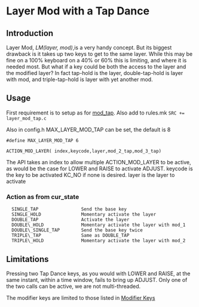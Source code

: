 # Layer Mod with a Tap Dance

## Introduction

Layer Mod, *LM(layer, mod)*,is a very handy concept. But its biggest drawback is it takes up two keys to get to the same layer.  While this may be fine on a 100% keyboard on a 40% or 60% this is limiting, and where it is needed most. But what if a key could be both the access to the layer and the modified layer?  In fact tap-hold is the layer, double-tap-hold is layer with mod, and triple-tap-hold is layer with yet another mod.


## Usage

First requirement is to setup as for [mod_tap](https://docs.qmk.fm/#/feature_tap_dance?id=how-to-use). Also add to rules.mk ```SRC += layer_mod_tap.c```

Also in config.h MAX\_LAYER\_MOD_TAP can be set, the default is 8 

```
#define MAX_LAYER_MOD_TAP 6
```

```
ACTION_MOD_LAYER( index,keycode,layer,mod_2_tap,mod_3_tap)
```
The API takes an index to allow multiple ACTION\_MOD\_LAYER to be active, as would be the case for LOWER and RAISE to activate ADJUST.   keycode is the key to be activated KC_NO if none is desired.  layer is the layer to activate


### Action as from cur_state

```
  SINGLE_TAP 				Send the base key
  SINGLE_HOLD				Momentary activate the layer
  DOUBLE_TAP				Activate the layer
  DOUBLE\_HOLD				Momentary activate the layer with mod_1
  DOUBLE\_SINGLE_TAP		Send the base key twice
  TRIPLE\_TAP				Same as DOUBLE_TAP
  TRIPLE\_HOLD				Momentary activate the layer with mod_2
```

## Limitations
Pressing two Tap Dance keys, as you would with LOWER and RAISE, at the same instant, within a time window, fails to bring up  ADJUST.  Only one of the two calls can be active, we are not multi-threaded.  

The modifier keys are limited to those listed in [Modifier Keys](https://docs.qmk.fm/#/feature_advanced_keycodes?id=modifier-keys)
